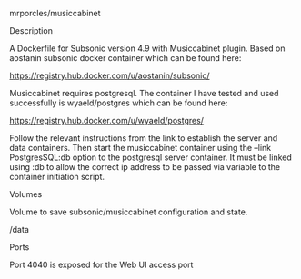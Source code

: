 mrporcles/musiccabinet

Description

A Dockerfile for Subsonic version 4.9 with Musiccabinet plugin. Based on aostanin subsonic docker container which can be found here:

https://registry.hub.docker.com/u/aostanin/subsonic/

Musiccabinet requires postgresql. The container I have tested and used successfully is wyaeld/postgres which can be found here:

https://registry.hub.docker.com/u/wyaeld/postgres/

Follow the relevant instructions from the link to establish the server and data containers. Then start the musiccabinet container using the –link PostgresSQL:db option to the postgresql server container. It must be linked using :db to allow the correct ip address to be passed via variable to the container initiation script.

Volumes

Volume to save subsonic/musiccabinet configuration and state.

/data

Ports

Port 4040 is exposed for the Web UI access port
